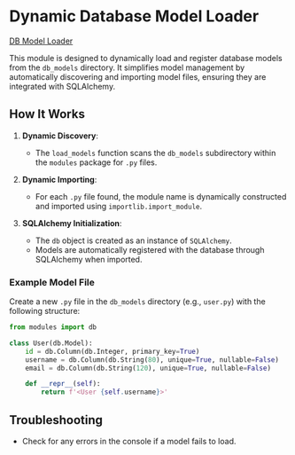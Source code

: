 # Dynamic Database Model Loader

[DB Model Loader](modules/models.py)

This module is designed to dynamically load and register database models from the `db_models` directory. 
It simplifies model management by automatically discovering and importing model files, ensuring they are integrated with SQLAlchemy.

## How It Works

1. **Dynamic Discovery**:
   - The `load_models` function scans the `db_models` subdirectory within the `modules` package for `.py` files.

2. **Dynamic Importing**:
   - For each `.py` file found, the module name is dynamically constructed and imported using `importlib.import_module`.

3. **SQLAlchemy Initialization**:
   - The `db` object is created as an instance of `SQLAlchemy`.
   - Models are automatically registered with the database through SQLAlchemy when imported.




### Example Model File

Create a new `.py` file in the `db_models` directory (e.g., `user.py`) with the following structure:

```python
from modules import db

class User(db.Model):
    id = db.Column(db.Integer, primary_key=True)
    username = db.Column(db.String(80), unique=True, nullable=False)
    email = db.Column(db.String(120), unique=True, nullable=False)

    def __repr__(self):
        return f'<User {self.username}>'
```

## Troubleshooting

- Check for any errors in the console if a model fails to load.
